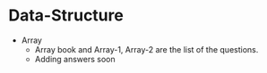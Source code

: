 # Data-Structure

* Array
  * Array book and Array-1, Array-2 are the list of the questions.
  * Adding answers soon
